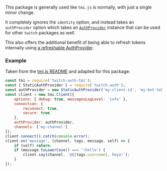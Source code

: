 This package is generally used like `tmi.js` is normally, with just a single minor change.

It completely ignores the `identity` option, and instead takes an `authProvider` option which takes an
[`AuthProvider`](/twitch-auth/reference/interfaces/AuthProvider)
instance that can be used for other `twitch` packages as well.

This also offers the additional benefit of being able to refresh tokens internally using
[a refreshable AuthProvider](/twitch-auth/docs/providers/refreshable).

### Example

Taken from the [tmi.js README](https://www.npmjs.com/package/tmi.js) and adapted for this package:

```js
const tmi = require('twitch-auth-tmi');
const { StaticAuthProvider } = require('twitch-auth');
const authProvider = new StaticAuthProvider('my-client-id', 'my-bot-token');
const client = new tmi.Client({
	options: { debug: true, messagesLogLevel: 'info' },
	connection: {
		reconnect: true,
		secure: true
	},
	authProvider: authProvider,
	channels: ['my-channel']
});
client.connect().catch(console.error);
client.on('message', (channel, tags, message, self) => {
	if (self) return;
	if (message.toLowerCase() === '!hello') {
		client.say(channel, `@${tags.username}, heya!`);
	}
});
```
